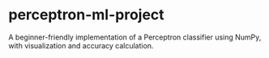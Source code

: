 # perceptron-ml-project
A beginner-friendly implementation of a Perceptron classifier using NumPy, with visualization and accuracy calculation.

